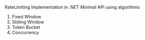 RateLimiting Implementation in .NET Minimal API
using algorithms
1) Fixed Window
2) Sliding Window
3) Token Bucket
4) Concurrency
